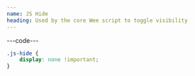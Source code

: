```yaml
---
name: JS Hide
heading: Used by the core Wee script to toggle visibility
---
```


---code---

```css
.js-hide {
	display: none !important;
}
```